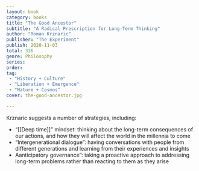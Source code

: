 ```yaml
---
layout: book
category: books
title: "The Good Ancestor"
subtitle: "A Radical Prescription for Long-Term Thinking"
author: "Roman Krznaric"
publisher: "The Experiment"
publish: 2020-11-03
total: 336
genre: Philosophy
series:
order:
tag:
 - "History + Culture"
 - "Liberation + Emergence"
 - "Nature + Cosmos"
cover: the-good-ancestor.jpg

---
```


Krznaric suggests a number of strategies, including:  
  
- “[[Deep time]]” mindset: thinking about the long-term consequences of our actions, and how they will affect the world in the millennia to come
- “Intergenerational dialogue”: having conversations with people from different generations and learning from their experiences and insights
- Aanticipatory governance”: taking a proactive approach to addressing long-term problems rather than reacting to them as they arise
